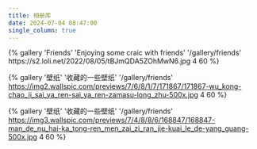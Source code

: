 ```yaml
---
title: 相册库
date: 2024-07-04 08:47:00
single_column: true
---
```


<div class="row">
{% gallery 'Friends' 'Enjoying some craic with friends' '/gallery/friends' https://s2.loli.net/2022/08/05/tBJmQDA5ZOhMwN6.jpg 4 60 %}

{% gallery '壁纸' '收藏的一些壁纸' '/gallery/friends' https://img2.wallspic.com/previews/7/6/8/1/7/171867/171867-wu_kong-chao_ji_sai_ya_ren-sai_ya_ren-zamasu-long_zhu-500x.jpg 4 60 %}

{% gallery '壁纸' '收藏的一些壁纸' '/gallery/friends' https://img3.wallspic.com/previews/7/4/8/8/6/168847/168847-man_de_nu_hai-ka_tong-ren_men_zai_zi_ran_jie-kuai_le_de-yang_guang-500x.jpg 4 60 %}
</div>


